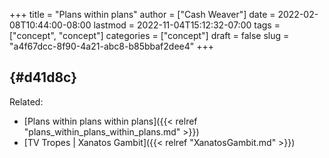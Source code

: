 +++
title = "Plans within plans"
author = ["Cash Weaver"]
date = 2022-02-08T10:44:00-08:00
lastmod = 2022-11-04T15:12:32-07:00
tags = ["concept", "concept"]
categories = ["concept"]
draft = false
slug = "a4f67dcc-8f90-4a21-abc8-b85bbaf2dee4"
+++

##  {#d41d8c}

Related:

-   [Plans within plans within plans]({{< relref "plans_within_plans_within_plans.md" >}})
-   [TV Tropes | Xanatos Gambit]({{< relref "XanatosGambit.md" >}})
